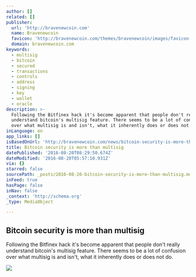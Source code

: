 ```yaml
---
author: []
related: []
publisher:
  url: 'http://bravenewcoin.com'
  name: Bravenewcoin
  favicon: 'http://bravenewcoin.com/themes/bravenewcoin/images/favicon.ico'
  domain: bravenewcoin.com
keywords:
  - multisig
  - bitcoin
  - secured
  - transactions
  - controls
  - address
  - signing
  - key
  - wallet
  - oracle
description: >-
  Following the Bitfinex hack it's become apparent that people don't really
  understand bitcoin's multisig feature. There seems to be a lot of confusion
  over what multisig is and isn't, what it inherently does or does not do.
inLanguage: en
app_links: []
isBasedOnUrl: 'http://bravenewcoin.com/news/bitcoin-security-is-more-than-multisig/'
title: Bitcoin security is more than multisig
datePublished: '2016-08-20T08:29:50.674Z'
dateModified: '2016-08-20T05:57:10.931Z'
via: {}
starred: false
sourcePath: _posts/2016-08-20-bitcoin-security-is-more-than-multisig.md
inFeed: true
hasPage: false
inNav: false
_context: 'http://schema.org'
_type: MediaObject

---
```

<article style=""><h1>Bitcoin security is more than multisig</h1><p>Following the Bitfinex hack it's become apparent that people don't really understand bitcoin's multisig feature. There seems to be a lot of confusion over what multisig is and isn't, what it inherently does or does not do.</p><img src="http://bravenewcoin.com/assets/Uploads/_resampled/CroppedImage400400-1J8Fmw0oES1cAj28siK6Ovw.jpeg" /></article>